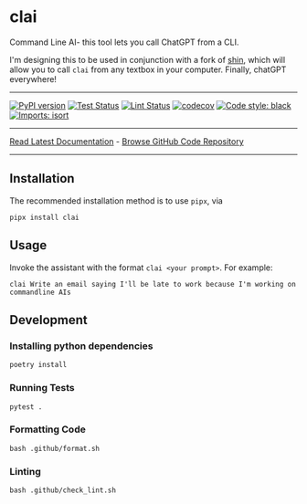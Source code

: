 # clai
Command Line AI- this tool lets you call ChatGPT from a CLI. 

I'm designing this to be used in conjunction with a fork of [shin][shin], which will allow you
to call `clai` from any textbox in your computer. Finally, chatGPT everywhere!

[shin]: https://github.com/apockill/shin
_________________

[![PyPI version](https://badge.fury.io/py/clai.svg)](http://badge.fury.io/py/clai)
[![Test Status](https://github.com/apockill/clai/workflows/Test/badge.svg?branch=main)](https://github.com/apockill/clai/actions?query=workflow%3ATest)
[![Lint Status](https://github.com/apockill/clai/workflows/Lint/badge.svg?branch=main)](https://github.com/apockill/clai/actions?query=workflow%3ALint)
[![codecov](https://codecov.io/gh/apockill/clai/branch/main/graph/badge.svg)](https://codecov.io/gh/apockill/clai)
[![Code style: black](https://img.shields.io/badge/code%20style-black-000000.svg)](https://github.com/psf/black)
[![Imports: isort](https://img.shields.io/badge/%20imports-isort-%231674b1?style=flat&labelColor=ef8336)](https://timothycrosley.github.io/isort/)
_________________

[Read Latest Documentation](https://apockill.github.io/clai/) - [Browse GitHub Code Repository](https://github.com/apockill/clai/)
_________________

## Installation
The recommended installation method is to use `pipx`, via
```
pipx install clai
```

## Usage
Invoke the assistant with the format `clai <your prompt>`. For example:
```
clai Write an email saying I'll be late to work because I'm working on commandline AIs
```

## Development

### Installing python dependencies
```shell
poetry install
```

### Running Tests
```shell
pytest .
```

### Formatting Code
```shell
bash .github/format.sh
```

### Linting
```shell
bash .github/check_lint.sh
```